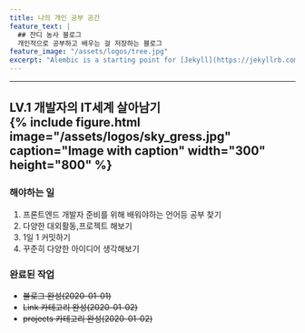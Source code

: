 ```yaml
---
title: 나의 개인 공부 공간
feature_text: |
  ## 잔디 농사 블로그
  개인적으로 공부하고 배우는 걸 저장하는 블로그
feature_image: "/assets/logos/tree.jpg"
excerpt: "Alembic is a starting point for [Jekyll](https://jekyllrb.com/) projects. Rather than starting from scratch, this boilerplate is designed to get the ball rolling immediately. Install it, configure it, tweak it, push it."
---
```

---
LV.1 개발자의 IT세계 살아남기  
{% include figure.html image="/assets/logos/sky_gress.jpg" caption="Image with caption" width="300" height="800" %}
---

### 해야하는 일

1. 프론트엔드 개발자 준비를 위해 배워야하는 언어등 공부 찾기
2. 다양한 대외활동,프로젝트 해보기
3. 1일 1 커밋하기
4. 꾸준히 다양한 아이디어 생각해보기

### 완료된 작업
* ~~블로그 완성(2020-01-01)~~
* ~~Link 카테고리 완성(2020-01-02)~~
* ~~projects 카테고리 완성(2020-01-02)~~
